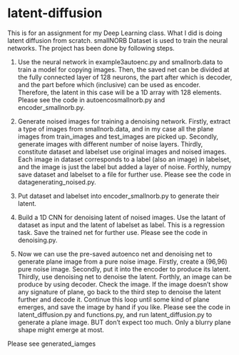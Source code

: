 # latent-diffusion
This is for an assignment for my Deep Learning class. What I did is doing latent diffusion from scratch. 
smallNORB Dataset is used to train the neural networks. The project has been done by following steps.

1. Use the neural network in example3autoenc.py and smallnorb.data to train a
model for copying images. Then, the saved net can be divided at the fully
connected layer of 128 neurons, the part after which is decoder, and the part
before which (inclusive) can be used as encoder. Therefore, the latent in this
case will be a 1D array with 128 elements. Please see the code in
autoencosmallnorb.py and encoder_smallnorb.py.

2. Generate noised images for training a denoising network. Firstly, extract a
type of images from smallnorb.data, and in my case all the plane images from
train_images and test_images are picked up. Secondly, generate images with
different number of noise layers. Thirdly, constitute dataset and labelset use
original images and noised images. Each image in dataset corresponds to a
label (also an image) in labelset, and the image is just the label but added a
layer of noise. Forthly, numpy save dataset and labelset to a file for further use. Please see the code in datagenerating_noised.py.

3. Put dataset and labelset into encoder_smallnorb.py to generate their latent.

4. Build a 1D CNN for denoising latent of noised images. Use the latant of
dataset as input and the latent of labelset as label. This is a regression task. Save the trained net for further use. Please see the code in denoising.py.

5. Now we can use the pre-saved autoenco net and denoising net to generate
plane image from a pure noise image. Firstly, create a (96,96) pure noise
image. Secondly, put it into the encoder to produce its latent. Thirdly, use
denoising net to denoise the latent. Forthly, an image can be produce by using
decoder. Check the image. If the image doesn’t show any signature of plane, go back to the third step to denoise the latent further and decode it. Continue
this loop until some kind of plane emerges, and save the image by hand if you
like. Please see the code in latent_diffusion.py and functions.py, and run
latent_diffusion.py to generate a plane image. BUT don’t expect too much. Only a blurry plane shape might emerge at most.

Please see generated_iamges



